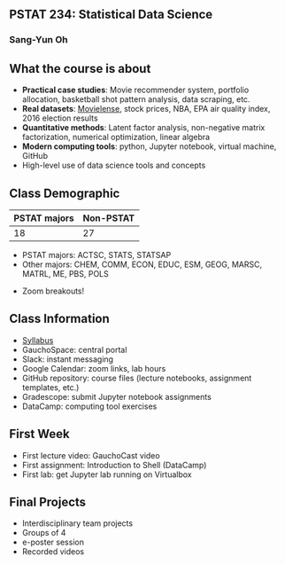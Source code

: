 <!--
theme: gaia
paginate: true
headingDivider: 2 
backgroundColor: white
-->

<!-- _class: lead -->

## PSTAT 234: Statistical Data Science

### Sang-Yun Oh

## What the course is about

* **Practical case studies**: Movie recommender system, portfolio allocation, basketball shot pattern analysis, data scraping, etc.
* **Real datasets**: [Movielense](https://en.wikipedia.org/wiki/MovieLens), stock prices, NBA, EPA air quality index, 2016 election results
* **Quantitative methods**: Latent factor analysis, non-negative matrix factorization, numerical optimization, linear algebra
* **Modern computing tools**: python, Jupyter notebook, virtual machine, GitHub
* High-level use of data science tools and concepts

## Class Demographic

| PSTAT majors | Non-PSTAT |
|--------------|-----------|
| 18           | 27        |

- PSTAT majors: ACTSC, STATS, STATSAP
- Other majors: CHEM, COMM, ECON, EDUC, ESM, GEOG, MARSC, MATRL, ME, PBS, POLS
* Zoom breakouts!

## Class Information

* [Syllabus](https://gauchospace.ucsb.edu/courses/mod/page/view.php?id=6781951)
* GauchoSpace: central portal
* Slack: instant messaging
* Google Calendar: zoom links, lab hours 
* GitHub repository: course files (lecture notebooks, assignment templates, etc.)
* Gradescope: submit Jupyter notebook assignments
* DataCamp: computing tool exercises

## First Week

* First lecture video: GauchoCast video
* First assignment: Introduction to Shell (DataCamp)
* First lab: get Jupyter lab running on Virtualbox

## Final Projects

* Interdisciplinary team projects
* Groups of 4
* e-poster session
* Recorded videos

